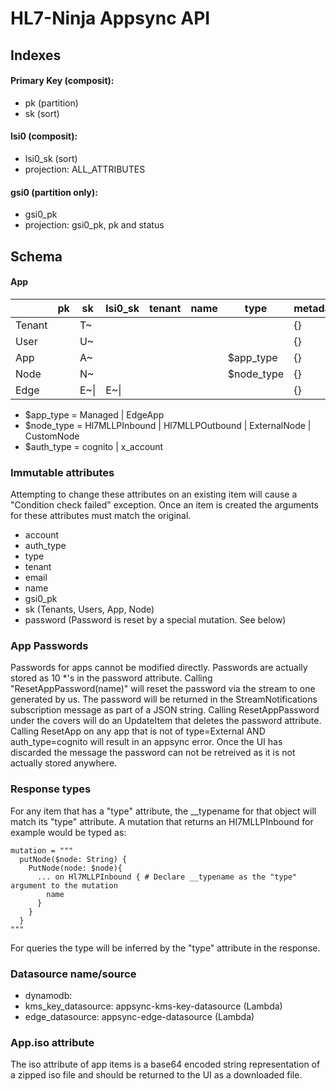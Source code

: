# HL7-Ninja Appsync API

## Indexes
#### Primary Key (composit):
* pk (partition)
* sk (sort)

#### lsi0 (composit):
* lsi0_sk (sort)
* projection: ALL_ATTRIBUTES

#### gsi0 (partition only):
* gsi0_pk
* projection: gsi0_pk, pk and status

## Schema

#### App
|<item type>| pk      |sk                  |lsi0_sk               |tenant  |name  |type       |metadata|source       |target       |app_id|auth_type   |account              |email    |gsi0_pk |iso          |default_region|billing_info|event_id|
|-----------|---------|--------------------|----------------------|--------|------|-----------|--------|-------------|-------------|------|------------|---------------------|---------|--------|-------------|--------------|------------|--------|
|Tenant     |<name>   |T~                  |                      |        |<name>|           |{}      |             |             |      |            |                     |         |        |             |<aws region>  |{}          |<uuid>  |
|User       |<tenant> |U~<email>           |                      |<tenant>|<name>|           |{}      |             |             |      |            |                     |<email>  |<email> |             |              |            |        |
|App        |<tenant> |A~<name>            |                      |<tenant>|<name>|$app_type  |{}      |             |             |<uuid>|$auth_type  |<aws account number> |         |<app_id>|<b64 string> |              |            |        |
|Node       |<tenant> |N~<name>            |                      |<tenant>|<name>|$node_type |{}      |<source node>|<target node>|      |            |                     |         |        |             |              |            |        |
|Edge       |<tenant> |E~<source>\|<target>|E~<target>\|<source>  |<tenant>|<name>|           |{}      |             |             |      |            |                     |         |        |             |              |            |        |

* $app_type = Managed | EdgeApp
* $node_type = Hl7MLLPInbound | Hl7MLLPOutbound | ExternalNode | CustomNode
* $auth_type = cognito | x_account

### Immutable attributes
Attempting to change these attributes on an existing item will cause a "Condition check failed" exception. Once an item is created the arguments for these attributes must match the original.
* account
* auth_type
* type
* tenant
* email
* name
* gsi0_pk
* sk (Tenants, Users, App, Node)
* password (Password is reset by a special mutation. See below)


### App Passwords
Passwords for apps cannot be modified directly. Passwords are actually stored as 10 *'s in the password attribute.
Calling "ResetAppPassword(name)" will reset the password via the stream to one generated by us. The password will be
returned in the StreamNotifications subscription message as part of a JSON string. Calling ResetAppPassword under the covers will
do an UpdateItem that deletes the password attribute. Calling ResetApp on any app that is not of type=External AND auth_type=cognito
will result in an appsync error. Once the UI has discarded the message the password can not be retreived as it is not actually stored anywhere.

### Response types
For any item that has a "type" attribute, the __typename for that object will match its "type" attribute. A mutation that returns an Hl7MLLPInbound for example would be typed as:
```
mutation = """
  putNode($node: String) {
    PutNode(node: $node){
      ... on Hl7MLLPInbound { # Declare __typename as the "type" argument to the mutation
        name
      }
    }
  }
"""
```

For queries the type will be inferred by the "type" attribute in the response.

### Datasource name/source
* dynamodb: <hl7 ninja table>
* kms_key_datasource: appsync-kms-key-datasource (Lambda)
* edge_datasource: appsync-edge-datasource (Lambda)

### App.iso attribute
The iso attribute of app items is a base64 encoded string representation of a zipped iso file and should be returned to the UI as a downloaded file.
